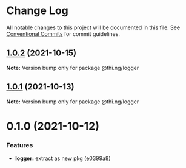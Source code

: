# Change Log

All notable changes to this project will be documented in this file.
See [Conventional Commits](https://conventionalcommits.org) for commit guidelines.

## [1.0.2](https://github.com/thi-ng/umbrella/compare/@thi.ng/logger@1.0.1...@thi.ng/logger@1.0.2) (2021-10-15)

**Note:** Version bump only for package @thi.ng/logger





## [1.0.1](https://github.com/thi-ng/umbrella/compare/@thi.ng/logger@0.1.0...@thi.ng/logger@1.0.1) (2021-10-13)

**Note:** Version bump only for package @thi.ng/logger





# 0.1.0 (2021-10-12)


### Features

* **logger:** extract as new pkg ([e0399a8](https://github.com/thi-ng/umbrella/commit/e0399a8f64af514e910719a3348d3e10261949df))
